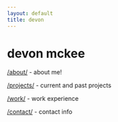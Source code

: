 ```yaml
---
layout: default
title: devon
---
```


# devon mckee 

[/about/](/about/) - about me!

[/projects/](/projects/) - current and past projects

[/work/](/work/) - work experience

[/contact/](/contact/) - contact info
